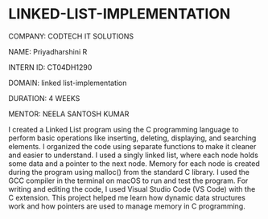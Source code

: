 # LINKED-LIST-IMPLEMENTATION

COMPANY: CODTECH IT SOLUTIONS

NAME: Priyadharshini R

INTERN ID: CT04DH1290

DOMAIN: linked list-implementation 

DURATION: 4 WEEKS

MENTOR: NEELA SANTOSH KUMAR

I created a Linked List program using the C programming language to perform basic operations like inserting, deleting, displaying, and searching elements. I organized the code using separate functions to make it cleaner and easier to understand. I used a singly linked list, where each node holds some data and a pointer to the next node. Memory for each node is created during the program using malloc() from the standard C library. I used the GCC  compiler in the terminal on macOS to run and test the program. For writing and editing the code, I used Visual Studio Code (VS Code) with the C extension. This project helped me learn how dynamic data structures work and how pointers are used to manage memory in C programming.
